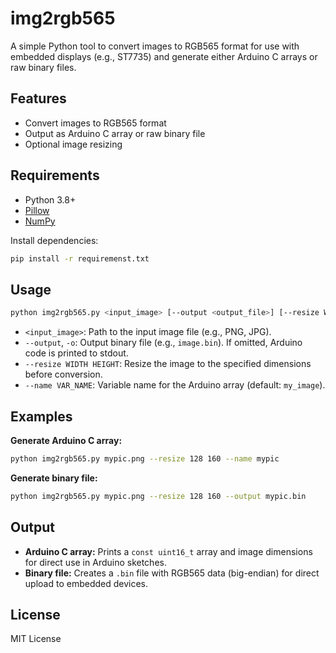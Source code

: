 # img2rgb565

A simple Python tool to convert images to RGB565 format for use with embedded displays (e.g., ST7735) and generate either Arduino C arrays or raw binary files.

## Features
- Convert images to RGB565 format
- Output as Arduino C array or raw binary file
- Optional image resizing

## Requirements
- Python 3.8+
- [Pillow](https://pypi.org/project/Pillow/)
- [NumPy](https://pypi.org/project/numpy/)

Install dependencies:
```bash
pip install -r requiremenst.txt
```

## Usage

```bash
python img2rgb565.py <input_image> [--output <output_file>] [--resize WIDTH HEIGHT] [--name VAR_NAME]
```

- `<input_image>`: Path to the input image file (e.g., PNG, JPG).
- `--output`, `-o`: Output binary file (e.g., `image.bin`). If omitted, Arduino code is printed to stdout.
- `--resize WIDTH HEIGHT`: Resize the image to the specified dimensions before conversion.
- `--name VAR_NAME`: Variable name for the Arduino array (default: `my_image`).

## Examples

**Generate Arduino C array:**
```bash
python img2rgb565.py mypic.png --resize 128 160 --name mypic
```

**Generate binary file:**
```bash
python img2rgb565.py mypic.png --resize 128 160 --output mypic.bin
```

## Output
- **Arduino C array:** Prints a `const uint16_t` array and image dimensions for direct use in Arduino sketches.
- **Binary file:** Creates a `.bin` file with RGB565 data (big-endian) for direct upload to embedded devices.

## License

MIT License
